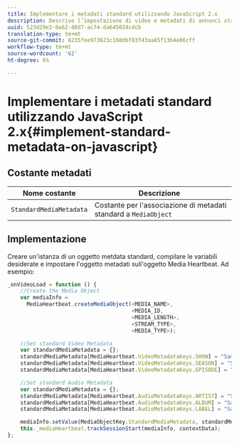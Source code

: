 ```yaml
---
title: Implementare i metadati standard utilizzando JavaScript 2.x
description: Descrive l’impostazione di video e metadati di annunci standard da inviare con le chiamate di tracciamento nelle app browser (JS).
uuid: 523d29e3-0a62-40d7-ac74-da645024cdcb
translation-type: tm+mt
source-git-commit: 8235fee973623c168dbf83f43aa85f13b4e06cff
workflow-type: tm+mt
source-wordcount: '62'
ht-degree: 6%

---
```



# Implementare i metadati standard utilizzando JavaScript 2.x{#implement-standard-metadata-on-javascript}

## Costante metadati

| Nome costante | Descrizione   |
| --- | --- |
| `StandardMediaMetadata` | Costante per l&#39;associazione di metadati standard a `MediaObject` |

## Implementazione

Creare un&#39;istanza di un oggetto metdata standard, compilare le variabili desiderate e impostare l&#39;oggetto metadati sull&#39;oggetto Media Heartbeat. Ad esempio:

```js
_onVideoLoad = function () {
    //Create the Media Object   
    var mediaInfo =  
      MediaHeartbeat.createMediaObject(<MEDIA_NAME>,  
                                       <MEDIA_ID,  
                                       <MEDIA_LENGTH>,
                                       <STREAM_TYPE>,
                                       <MEDIA_TYPE>);

    //Set standard Video Metadata
    var standardMediaMetadata = {};     
    standardMediaMetadata[MediaHeartbeat.VideoMetadataKeys.SHOW] = "Sample Show";
    standardMediaMetadata[MediaHeartbeat.VideoMetadataKeys.SEASON] = "Sample Season";
    standardMediaMetadata[MediaHeartbeat.VideoMetadataKeys.EPISODE] = "Sample Episode";

    //Set standard Audio Metadata
    var standardMediaMetadata = {};     
    standardMediaMetadata[MediaHeartbeat.AudioMetadataKeys.ARTIST] = "Sample Artist";
    standardMediaMetadata[MediaHeartbeat.AudioMetadataKeys.ALBUM] = "Sample Album";
    standardMediaMetadata[MediaHeartbeat.AudioMetadataKeys.LABEL] = "Sample Label";

    mediaInfo.setValue(MediaObjectKey.StandardMediaMetadata, standardMediaMetadata);
    this._mediaHeartbeat.trackSessionStart(mediaInfo, contextData);
};
```
